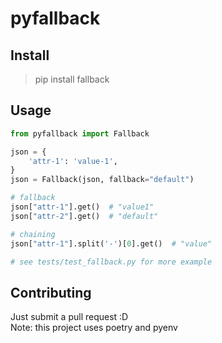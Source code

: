 # pyfallback

## Install
> pip install fallback

## Usage

```python
from pyfallback import Fallback

json = {
    'attr-1': 'value-1',
}
json = Fallback(json, fallback="default")

# fallback
json["attr-1"].get()  # "value1"
json["attr-2"].get()  # "default"

# chaining
json["attr-1"].split('-')[0].get()  # "value"

# see tests/test_fallback.py for more example 
```

## Contributing
Just submit a pull request :D <br />
Note: this project uses poetry and pyenv
